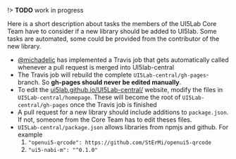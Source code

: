 !> **TODO** work in progress

Here is a short description about tasks the members of the UI5Lab Core Team have to consider if a new library should be added to UI5lab. Some tasks are automated, some could be provided from the contributor of the new library.

* [@michadelic](https://github.com/Michadelic) has implemented a Travis job that gets automatically called whenever a pull request is merged into UI5lab-central
* The Travis job will rebuild the complete `UI5Lab-central/gh-pages`-branch. So **gh-pages should never be edited manually**.
* To edit the [ui5lab.github.io/UI5Lab-central/](https://ui5lab.github.io/UI5Lab-central/) website, modify the files in `UI5Lab-central/homepage`. These will become the root of `UI5Lab-central/gh-pages` once the Travis job is finished
* A pull request for a new library should include additions to `package.json`. If not, someone from the Core Team has to edit theses files.
* `UI5Lab-central/package.json` allows libraries from npmjs and github. For example
    1. `"openui5-qrcode": https://github.com/StErMi/openui5-qrcode`
    2. `"ui5-nabi-m": "^0.1.0"`
